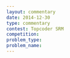 ```yaml
---
layout: commentary
date: 2014-12-30
type: commentary
contest: Topcoder SRM
competition: 
problem_type: 
problem_name: 
---
```



